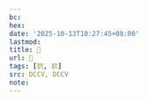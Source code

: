 ```yaml
---
bc:
hex:
date: '2025-10-13T10:27:45+08:00'
lastmod:
title: 􃘷
url: 􃘷
tags: [狖, 貁]
src: DCCV, DCCV
note:
---
```

